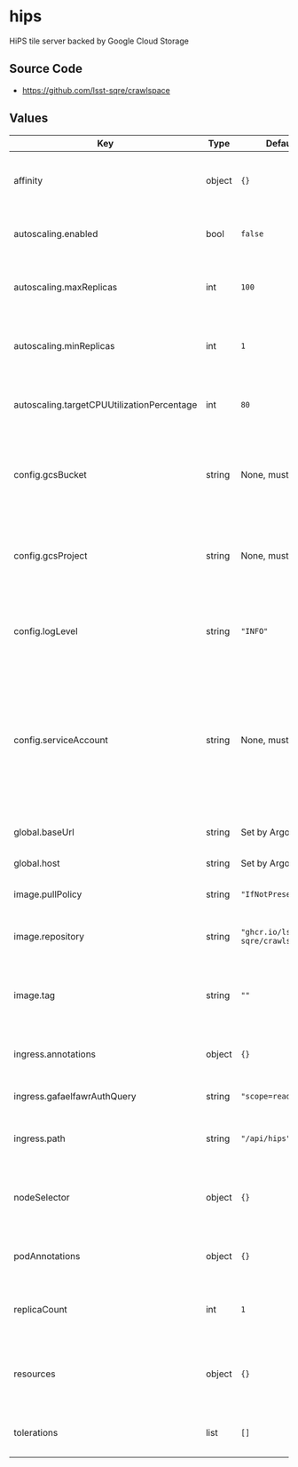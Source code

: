 # hips

HiPS tile server backed by Google Cloud Storage

## Source Code

* <https://github.com/lsst-sqre/crawlspace>

## Values

| Key | Type | Default | Description |
|-----|------|---------|-------------|
| affinity | object | `{}` | Affinity rules for the hips deployment pod |
| autoscaling.enabled | bool | `false` | Enable autoscaling of hips deployment |
| autoscaling.maxReplicas | int | `100` | Maximum number of hips deployment pods |
| autoscaling.minReplicas | int | `1` | Minimum number of hips deployment pods |
| autoscaling.targetCPUUtilizationPercentage | int | `80` | Target CPU utilization of hips deployment pods |
| config.gcsBucket | string | None, must be set | Name of Google Cloud Storage bucket holding the HiPS files |
| config.gcsProject | string | None, must be set | Google Cloud project in which the underlying storage is located |
| config.logLevel | string | `"INFO"` | Choose from the text form of Python logging levels |
| config.serviceAccount | string | None, must be set | The Google service account that has an IAM binding to the `hips` Kubernetes service account and has access to the storage bucket |
| global.baseUrl | string | Set by Argo CD | Base URL for the environment |
| global.host | string | Set by Argo CD | Host name for ingress |
| image.pullPolicy | string | `"IfNotPresent"` | Pull policy for the hips image |
| image.repository | string | `"ghcr.io/lsst-sqre/crawlspace"` | Image to use in the hips deployment |
| image.tag | string | `""` | Overrides the image tag whose default is the chart appVersion. |
| ingress.annotations | object | `{}` | Additional annotations for the ingress rule |
| ingress.gafaelfawrAuthQuery | string | `"scope=read:image"` | Gafaelfawr auth query string |
| ingress.path | string | `"/api/hips"` | Path at which to serve the service |
| nodeSelector | object | `{}` | Node selection rules for the hips deployment pod |
| podAnnotations | object | `{}` | Annotations for the hips deployment pod |
| replicaCount | int | `1` | Number of web deployment pods to start |
| resources | object | `{}` | Resource limits and requests for the hips deployment pod |
| tolerations | list | `[]` | Tolerations for the hips deployment pod |
